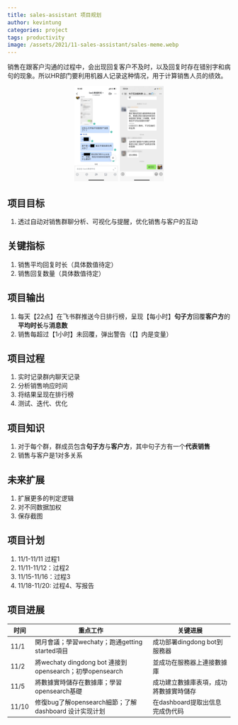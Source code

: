 ```yaml
---
title: sales-assistant 项目规划
author: kevintung
categories: project
tags: productivity
image: /assets/2021/11-sales-assistant/sales-meme.webp
---
```


销售在跟客户沟通的过程中，会出现回复客户不及时，以及回复时存在错别字和病句的现象。所以HR部门要利用机器人记录这种情况，用于计算销售人员的绩效。
<!-- ![01](/assets/2021/11-sales-assistant/01.webp)
![02](/assets/2021/11-sales-assistant/02.webp) -->

<center class="half">
  <img src="/assets/2021/12-sales-assistant-mid-term-progress/01.webp" style="zoom: 21%;" />
  <img src="/assets/2021/12-sales-assistant-mid-term-progress/02.webp" alt="sales-Wechat" style="zoom:21%;" />
</center>

## 项目目标

1. 透过自动对销售群聊分析、可视化与提醒，优化销售与客户的互动

## 关键指标

1. 销售平均回复时长（具体数值待定）
2. 销售回复数量（具体数值待定）

## 项目输出

1. 每天【22点】在飞书群推送今日排行榜，呈现【每小时】**句子方**回覆**客户方**的**平均时长**与**消息数**
2. 销售每超过【1小时】未回覆，弹出警告（【】内是变量）

## 项目过程

1. 实时记录群内聊天记录
2. 分析销售响应时间
3. 将结果呈现在排行榜
4. 测试、迭代、优化

## 项目知识

1. 对于每个群，群成员包含**句子方**与**客户方**，其中句子方有一个**代表销售**
2. 销售与客户是1对多关系

## 未来扩展

1. 扩展更多的判定逻辑
2. 对不同数据加权
3. 保存截图

## 项目计划

1. 11/1-11/11 过程1
2. 11/11-11/12：过程2
3. 11/15-11/16：过程3
4. 11/18-11/20: 过程4、写报告

## 项目进展

| 时间  | 重点工作                                                 | 关键进展                               |
| ----- | -------------------------------------------------------- | -------------------------------------- |
| 11/1  | 開月會議；學習wechaty；跑通getting started項目           | 成功部署dingdong bot到服務器           |
| 11/2  | 將wechaty dingdong bot 連接到 opensearch；初學opensearch | 並成功在服務器上連接數據庫             |
| 11/5  | 將數據實時儲存在數據庫；學習opensearch基礎               | 成功建立數據庫表項，成功將數據實時儲存 |
| 11/10 | 修復bug了解opensearch細節；了解 dashboard 设计实现计划   | 在dashboard提取出信息 完成伪代码       |
